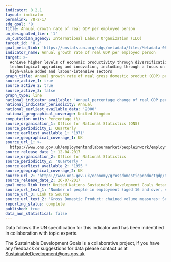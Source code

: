 ```yaml
---
indicator: 8.2.1
layout: indicator
permalink: /8-2-1/
sdg_goal: '8'
title: Annual growth rate of real GDP per employed person
un_designated_tier: '1'
un_custodian_agency: International Labour Organization (ILO)
target_id: '8.2'
goal_meta_link: 'https://unstats.un.org/sdgs/metadata/files/Metadata-08-02-01.pdf'
indicator_name: Annual growth rate of real GDP per employed person
target: >-
  Achieve higher levels of economic productivity through diversification,
  technological upgrading and innovation, including through a focus on
  high-value added and labour-intensive sectors
graph_title: Annual growth rate of real gross domestic product (GDP) per employed person
source_active_1: true
source_active_2: true
source_active_3: false
graph_type: line
national_indicator_available: 'Annual percentage change of real GDP per employed person '
national_indicator_periodicity: Annual
national_earliest_available_data: '2000'
national_geographical_coverage: United Kingdom
computation_units: Percentage (%)
source_organisation_1: Office for National Statistics (ONS)
source_periodicity_1: Quarterly
source_earliest_available_1: '1971'
source_geographical_coverage_1: UK
source_url_1: >-
  https://www.ons.gov.uk/employmentandlabourmarket/peopleinwork/employmentandemployeetypes/timeseries/mgrz/lms
source_release_date_1: 12-04-2017
source_organisation_2: Office for National Statistics
source_periodicity_2: 'Quarterly '
source_earliest_available_2: '1955 '
source_geographical_coverage_2: UK
source_url_2: 'https://www.ons.gov.uk/economy/grossdomesticproductgdp/timeseries/abmi/pgdp'
source_release_date_2: 26-07-2017
goal_meta_link_text: United Nations Sustainable Development Goals Metadata (PDF 385 KB)
source_url_text_1: 'Number of people in employment (aged 16 and over, seasonally adjusted)'
source_url_3: Link to Source
source_url_text_2: 'Gross Domestic Product: chained volume measures: Seasonally adjusted £m'
reporting_status: complete
published: true
data_non_statistical: false
---
```

Data follows the UN specification for this indicator and has been indentified in collaboration with topic experts.

The Sustainable Development Goals is a collaborative project, if you have any feedback or suggestions for data please contact us at <SustainableDevelopment@ons.gov.uk>
